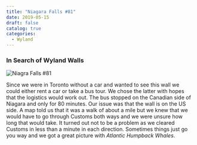 ```yaml
---
title: "Niagara Falls #81"
date: 2019-05-15
draft: false
catalog: true
categories:
  - Wyland
---
```

### In Search of Wyland Walls

![Niagra Falls #81](../images/81-niagarafalls.jpg)

Since we were in Toronto without a car and wanted to see this wall we could either rent a car or take a bus tour.  We chose the latter with hopes that the logistics would work out.  The bus stopped on the Canadian side of Niagara and only for 80 minutes.  Our issue was that the wall is on the US side. A map told us that it was a walk of about a mile but we knew that we would have to go through Customs both ways and we were unsure how long that would take.  It turned out not to be a problem as we cleared Customs in less than a minute in each direction. Sometimes things just go you way and we got a great picture with _Atlantic Humpback Whales_.
